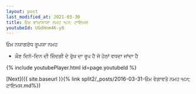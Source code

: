 ```yaml
---
layout: post
last_modified_at: 2021-03-30
title: ਓਮ ਵਾਮਾਨਾਯਾ ਨਮਹ ੧੦੮ ਟਾਇਮਸ
youtubeId: UGdHnm4K-y8
---
```

 
 
 ਓਮ ਨਯਾਗਰੋਧ ਰੂਪਯਾ ਨਮਹ  
 
 -  ਕੌਣ ਦਿਨੋ-ਦਿਨ ਦੀ ਜ਼ਿੰਦਗੀ ਦੇ ਰੁੱਖ ਦਾ ਰੂਪ ਹੈ ਜੋ ਹੇਠਾਂ ਵਧਦਾ ਜਾਂਦਾ ਹੈ 
 
  
 
  
 
 
 
 
 
 


{% include youtubePlayer.html id=page.youtubeId %}
 
[Next]({{ site.baseurl }}{% link  split2/_posts/2016-03-31-ਓਮ ਵੇਗਾਵਤੇ ਨਮਹ ੧੦੮ ਟਾਇਮਸ.md%})
 
